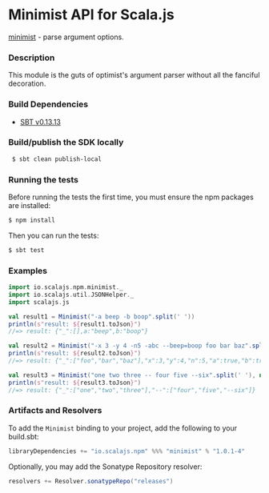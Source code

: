 Minimist API for Scala.js
================================
[minimist](https://www.npmjs.com/package/minimist) - parse argument options.

### Description

This module is the guts of optimist's argument parser without all the fanciful decoration.

### Build Dependencies

* [SBT v0.13.13](http://www.scala-sbt.org/download.html)

### Build/publish the SDK locally

```bash
 $ sbt clean publish-local
```

### Running the tests

Before running the tests the first time, you must ensure the npm packages are installed:

```bash
$ npm install
```

Then you can run the tests:

```bash
$ sbt test
```

### Examples

```scala
import io.scalajs.npm.minimist._
import io.scalajs.util.JSONHelper._
import scalajs.js

val result1 = Minimist("-a beep -b boop".split(' '))
println(s"result: ${result1.toJson}") 
//=> result: {"_":[],a:"beep",b:"boop"}

val result2 = Minimist("-x 3 -y 4 -n5 -abc --beep=boop foo bar baz".split(' '))
println(s"result: ${result2.toJson}") 
//=> result: {"_":["foo","bar","baz"],"x":3,"y":4,"n":5,"a":true,"b":true,"c":true,"beep":"boop"}

val result3 = Minimist("one two three -- four five --six".split(' '), new MinimistOptions().withDelimiter())
println(s"result: ${result3.toJson}") 
//=> result: {"_":["one","two","three"],"--":["four","five","--six"]}
```

### Artifacts and Resolvers

To add the `Minimist` binding to your project, add the following to your build.sbt:  

```sbt
libraryDependencies += "io.scalajs.npm" %%% "minimist" % "1.0.1-4"
```

Optionally, you may add the Sonatype Repository resolver:

```sbt   
resolvers += Resolver.sonatypeRepo("releases") 
```